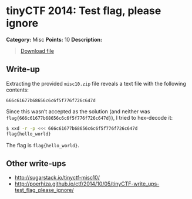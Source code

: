 # tinyCTF 2014: Test flag, please ignore

**Category:** Misc
**Points:** 10
**Description:**

> [Download file](misc10.zip)

## Write-up

Extracting the provided `misc10.zip` file reveals a text file with the following contents:

```
666c61677b68656c6c6f5f776f726c647d
```

Since this wasn’t accepted as the solution (and neither was `flag{666c61677b68656c6c6f5f776f726c647d}`), I tried to hex-decode it:

```bash
$ xxd -r -p <<< 666c61677b68656c6c6f5f776f726c647d
flag{hello_world}
```

The flag is `flag{hello_world}`.

## Other write-ups

* <http://sugarstack.io/tinyctf-misc10/>
* <http://poerhiza.github.io/ctf/2014/10/05/tinyCTF-write_ups-test_flag_please_ignore/>
